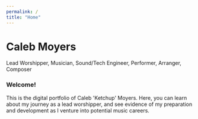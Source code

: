 ```yaml
---
permalink: /
title: "Home"
---
```


# Caleb Moyers
Lead Worshipper, Musician, Sound/Tech Engineer, Performer, Arranger, Composer

### Welcome!
This is the digital portfolio of Caleb 'Ketchup' Moyers. Here, you can learn about my journey as a lead worshipper, and see evidence of my preparation and development as I venture into potential music careers.